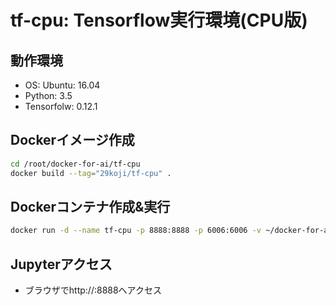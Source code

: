 # tf-cpu: Tensorflow実行環境(CPU版)

## 動作環境
* OS: Ubuntu: 16.04
* Python: 3.5
* Tensorfolw: 0.12.1

## Dockerイメージ作成
``` bash
cd /root/docker-for-ai/tf-cpu
docker build --tag="29koji/tf-cpu" .
```

## Dockerコンテナ作成&実行
``` bash
docker run -d --name tf-cpu -p 8888:8888 -p 6006:6006 -v ~/docker-for-ai/tf-cpu/data/notebooks:/notebooks -e PASSWORD=pass 29koji/tf-cpu
```

## Jupyterアクセス
* ブラウザでhttp://<your host address>:8888へアクセス

